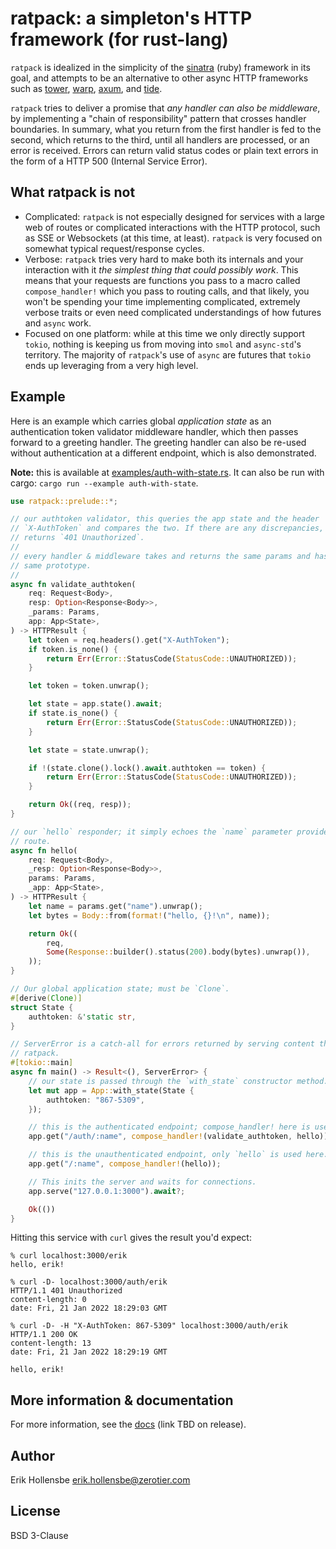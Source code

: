 # ratpack: a simpleton's HTTP framework (for rust-lang)

`ratpack` is idealized in the simplicity of the [sinatra](http://sinatrarb.com/) (ruby) framework in its goal, and attempts to be an alternative to other async HTTP frameworks such as [tower](https://github.com/tower-rs/tower), [warp](https://github.com/seanmonstar/warp), [axum](https://github.com/tokio-rs/axum), and [tide](https://github.com/http-rs/tide).

`ratpack` tries to deliver a promise that _any handler can also be middleware_, by implementing a "chain of responsibility" pattern that crosses handler boundaries. In summary, what you return from the first handler is fed to the second, which returns to the third, until all handlers are processed, or an error is received. Errors can return valid status codes or plain text errors in the form of a HTTP 500 (Internal Service Error).

## What ratpack is not

- Complicated: `ratpack` is not especially designed for services with a large web of routes or complicated interactions with the HTTP protocol, such as SSE or Websockets (at this time, at least). `ratpack` is very focused on somewhat typical request/response cycles.
- Verbose: `ratpack` tries very hard to make both its internals and your interaction with it _the simplest thing that could possibly work_. This means that your requests are functions you pass to a macro called `compose_handler!` which you pass to routing calls, and that likely, you won't be spending your time implementing complicated, extremely verbose traits or even need complicated understandings of how futures and `async` work.
- Focused on one platform: while at this time we only directly support `tokio`, nothing is keeping us from moving into `smol` and `async-std`'s territory. The majority of `ratpack`'s use of `async` are futures that `tokio` ends up leveraging from a very high level.

## Example

Here is an example which carries global _application state_ as an authentication token validator middleware handler, which then passes forward to a greeting handler. The greeting handler can also be re-used without authentication at a different endpoint, which is also demonstrated.

**Note:** this is available at [examples/auth-with-state.rs](examples/auth-with-state.rs). It can also be run with cargo: `cargo run --example auth-with-state`.

```rust
use ratpack::prelude::*;

// our authtoken validator, this queries the app state and the header
// `X-AuthToken` and compares the two. If there are any discrepancies, it
// returns `401 Unauthorized`.
//
// every handler & middleware takes and returns the same params and has the
// same prototype.
//
async fn validate_authtoken(
    req: Request<Body>,
    resp: Option<Response<Body>>,
    _params: Params,
    app: App<State>,
) -> HTTPResult {
    let token = req.headers().get("X-AuthToken");
    if token.is_none() {
        return Err(Error::StatusCode(StatusCode::UNAUTHORIZED));
    }

    let token = token.unwrap();

    let state = app.state().await;
    if state.is_none() {
        return Err(Error::StatusCode(StatusCode::UNAUTHORIZED));
    }

    let state = state.unwrap();

    if !(state.clone().lock().await.authtoken == token) {
        return Err(Error::StatusCode(StatusCode::UNAUTHORIZED));
    }

    return Ok((req, resp));
}

// our `hello` responder; it simply echoes the `name` parameter provided in the
// route.
async fn hello(
    req: Request<Body>,
    _resp: Option<Response<Body>>,
    params: Params,
    _app: App<State>,
) -> HTTPResult {
    let name = params.get("name").unwrap();
    let bytes = Body::from(format!("hello, {}!\n", name));

    return Ok((
        req,
        Some(Response::builder().status(200).body(bytes).unwrap()),
    ));
}

// Our global application state; must be `Clone`.
#[derive(Clone)]
struct State {
    authtoken: &'static str,
}

// ServerError is a catch-all for errors returned by serving content through
// ratpack.
#[tokio::main]
async fn main() -> Result<(), ServerError> {
    // our state is passed through the `with_state` constructor method.
    let mut app = App::with_state(State {
        authtoken: "867-5309",
    });

    // this is the authenticated endpoint; compose_handler! here is used to create a two-stage pipeline.
    app.get("/auth/:name", compose_handler!(validate_authtoken, hello));

    // this is the unauthenticated endpoint, only `hello` is used here.
    app.get("/:name", compose_handler!(hello));

    // This inits the server and waits for connections.
    app.serve("127.0.0.1:3000").await?;

    Ok(())
}
```

Hitting this service with `curl` gives the result you'd expect:

```
% curl localhost:3000/erik
hello, erik!

% curl -D- localhost:3000/auth/erik
HTTP/1.1 401 Unauthorized
content-length: 0
date: Fri, 21 Jan 2022 18:29:03 GMT

% curl -D- -H "X-AuthToken: 867-5309" localhost:3000/auth/erik
HTTP/1.1 200 OK
content-length: 13
date: Fri, 21 Jan 2022 18:29:19 GMT

hello, erik!
```

## More information & documentation

For more information, see the [docs](#) (link TBD on release).

## Author

Erik Hollensbe <erik.hollensbe@zerotier.com>

## License

BSD 3-Clause
